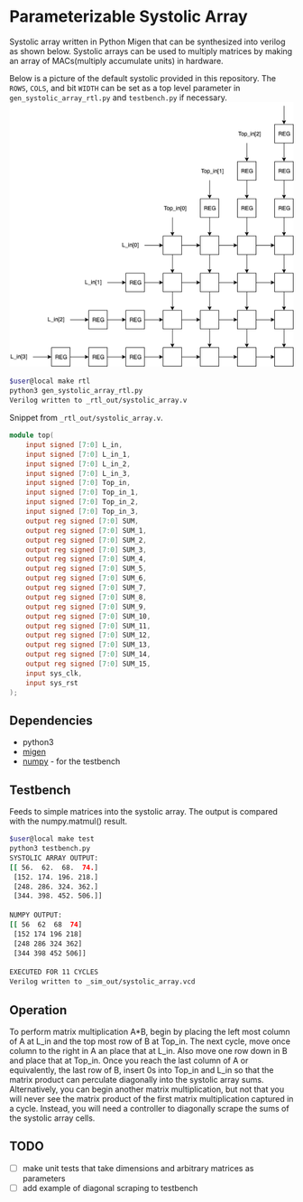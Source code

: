 # Parameterizable  Systolic Array

Systolic array written in Python Migen that can be synthesized into verilog as shown below.
Systolic arrays can be used to multiply matrices by making an array of MACs(multiply accumulate units) in hardware.

Below is a picture of the default systolic provided in this repository. The ```ROWS```, ```COLS```, and bit ```WIDTH``` can be set as a top level parameter in ```gen_systolic_array_rtl.py``` and ```testbench.py``` if necessary.
![](./doc.png)

```bash
$user@local make rtl
python3 gen_systolic_array_rtl.py
Verilog written to _rtl_out/systolic_array.v
```
Snippet from ```_rtl_out/systolic_array.v```.

```verilog
module top(
	input signed [7:0] L_in,
	input signed [7:0] L_in_1,
	input signed [7:0] L_in_2,
	input signed [7:0] L_in_3,
	input signed [7:0] Top_in,
	input signed [7:0] Top_in_1,
	input signed [7:0] Top_in_2,
	input signed [7:0] Top_in_3,
	output reg signed [7:0] SUM,
	output reg signed [7:0] SUM_1,
	output reg signed [7:0] SUM_2,
	output reg signed [7:0] SUM_3,
	output reg signed [7:0] SUM_4,
	output reg signed [7:0] SUM_5,
	output reg signed [7:0] SUM_6,
	output reg signed [7:0] SUM_7,
	output reg signed [7:0] SUM_8,
	output reg signed [7:0] SUM_9,
	output reg signed [7:0] SUM_10,
	output reg signed [7:0] SUM_11,
	output reg signed [7:0] SUM_12,
	output reg signed [7:0] SUM_13,
	output reg signed [7:0] SUM_14,
	output reg signed [7:0] SUM_15,
	input sys_clk,
	input sys_rst
);
```

## Dependencies
 - python3
 - [migen]
 - [numpy] - for the testbench

[migen]: https://github.com/m-labs/migen
[numpy]: https://numpy.org

## Testbench
Feeds to simple matrices into the systolic array.
The output is compared with the numpy.matmul() result.

```bash
$user@local make test
python3 testbench.py
SYSTOLIC ARRAY OUTPUT:
[[ 56.  62.  68.  74.]
 [152. 174. 196. 218.]
 [248. 286. 324. 362.]
 [344. 398. 452. 506.]]

NUMPY OUTPUT:
[[ 56  62  68  74]
 [152 174 196 218]
 [248 286 324 362]
 [344 398 452 506]]

EXECUTED FOR 11 CYCLES
Verilog written to _sim_out/systolic_array.vcd
```

## Operation
To perform matrix multiplication A\*B, begin by placing the left most column of A at L_in and the top most row of B at Top_in. The next cycle, move once column to the right in A an place that at L_in. Also move one row down in B and place that at Top_in. Once you reach the last column of A or equivalently, the last row of B, insert 0s into Top_in and L_in so that the matrix product can perculate diagonally into the systolic array sums. Alternatively, you can begin another matrix multiplication, but not that you will never see the matrix product of the first matrix multiplication captured in a cycle. Instead, you will need a controller to diagonally scrape the sums of the systolic array cells.

## TODO
 - [ ] make unit tests that take dimensions and arbitrary matrices as parameters
 - [ ] add example of diagonal scraping to testbench
